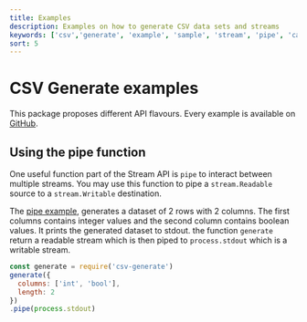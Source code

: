 ```yaml
---
title: Examples
description: Examples on how to generate CSV data sets and streams
keywords: ['csv','generate', 'example', 'sample', 'stream', 'pipe', 'callback', 'sync', 'async']
sort: 5
---
```


# CSV Generate examples

This package proposes different API flavours. Every example is available on [GitHub](https://github.com/adaltas/node-csv/tree/master/packages/csv-generate/samples).

## Using the pipe function

One useful function part of the Stream API is `pipe` to interact between
multiple streams. You may use this function to pipe a `stream.Readable`
source to a `stream.Writable` destination.

The [pipe example](https://github.com/adaltas/node-csv/blob/master/packages/csv-generate/samples/pipe.js), generates a dataset of 2 rows with 2 columns. The first columns contains integer values and the second column contains boolean values. It prints the generated dataset to stdout. the function `generate` return a readable stream which is then piped to `process.stdout` which is a writable stream.

```js
const generate = require('csv-generate')
generate({
  columns: ['int', 'bool'],
  length: 2
})
.pipe(process.stdout)
```
